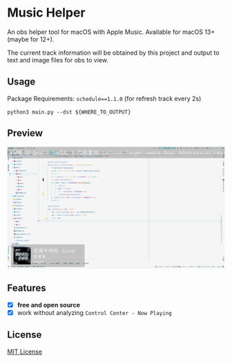 # Music Helper

An obs helper tool for macOS with Apple Music. Available for macOS 13+ (maybe for 12+).

The current track information will be obtained by this project and output to text and image files for obs to view.

## Usage

Package Requirements: `schedule==1.1.0` (for refresh track every 2s)

```shell
python3 main.py --dst ${WHERE_TO_OUTPUT}
```

## Preview

![screenshot](assets/screenshot.png)

## Features

- [x]  **free and open source**
- [x] work without analyzing `Control Center - Now Playing`

## License

[MIT License](LICENSE)

